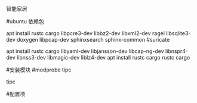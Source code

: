 智能家居

#ubuntu 依赖包

apt install rustc cargo libpcre3-dev libbz2-dev libxml2-dev ragel libsqlite3-dev doxygen libpcap-dev sphinxsearch sphinx-common
#suricate

apt install rustc cargo libyaml-dev libjansson-dev libcap-ng-dev libnspr4-dev  libnss3-dev libmagic-dev  liblz4-dev 
apt install rustc cargo rustc cargo

#安装模块
#modprobe tipc

tipc

#配置项


